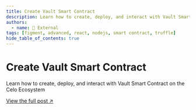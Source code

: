 ```yaml
---
title: Create Vault Smart Contract
description: Learn how to create, deploy, and interact with Vault Smart Contract on the Celo Ecosystem
authors:
  - name: 🔗 External
tags: [figment, advanced, react, nodejs, smart contract, truffle]
hide_table_of_contents: true
---
```


# Create Vault Smart Contract

Learn how to create, deploy, and interact with Vault Smart Contract on the Celo Ecosystem

[View the full post ↗️](https://learn.figment.io/tutorials/create-vault-smart-contract)

<!--truncate-->
